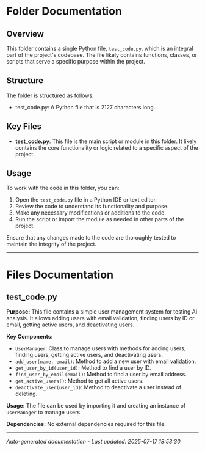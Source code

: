 # Folder Documentation

## Overview
This folder contains a single Python file, `test_code.py`, which is an integral part of the project's codebase. The file likely contains functions, classes, or scripts that serve a specific purpose within the project.

## Structure
The folder is structured as follows:
- test_code.py: A Python file that is 2127 characters long.

## Key Files
- **test_code.py**: This file is the main script or module in this folder. It likely contains the core functionality or logic related to a specific aspect of the project.

## Usage
To work with the code in this folder, you can:
1. Open the `test_code.py` file in a Python IDE or text editor.
2. Review the code to understand its functionality and purpose.
3. Make any necessary modifications or additions to the code.
4. Run the script or import the module as needed in other parts of the project.

Ensure that any changes made to the code are thoroughly tested to maintain the integrity of the project.

---

# Files Documentation

## test_code.py

**Purpose:** This file contains a simple user management system for testing AI analysis. It allows adding users with email validation, finding users by ID or email, getting active users, and deactivating users.

**Key Components:**
- `UserManager`: Class to manage users with methods for adding users, finding users, getting active users, and deactivating users.
- `add_user(name, email)`: Method to add a new user with email validation.
- `get_user_by_id(user_id)`: Method to find a user by ID.
- `find_user_by_email(email)`: Method to find a user by email address.
- `get_active_users()`: Method to get all active users.
- `deactivate_user(user_id)`: Method to deactivate a user instead of deleting.

**Usage:** The file can be used by importing it and creating an instance of `UserManager` to manage users.

**Dependencies:** No external dependencies required for this file.

---
*Auto-generated documentation - Last updated: 2025-07-17 18:53:30*
